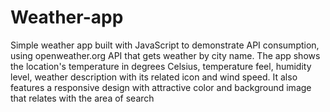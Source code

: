# Weather-app
 Simple weather app built with JavaScript to demonstrate API consumption,
using openweather.org API that gets weather by city name.
The app shows the location's temperature in degrees Celsius, temperature feel, humidity level, weather description with its related icon and wind speed.
It also features a responsive design with attractive color and background image that relates with the area of search 
